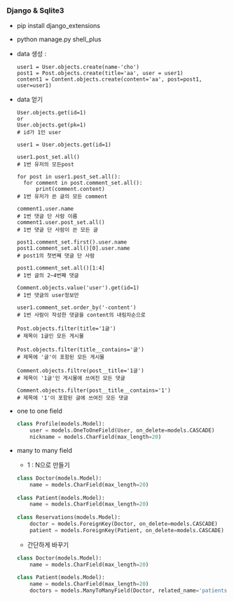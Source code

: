 ### Django & Sqlite3



* pip install django_extensions
* python manage.py shell_plus



* data 생성 : 

  ```sqlite
  user1 = User.objects.create(name-'cho')
  post1 = Post.objects.create(title='aa', user = user1)
  content1 = Content.objects.create(content='aa', post=post1, user=user1)
  ```

  

* data 얻기

  ```sqlite
  User.objects.get(id=1)
  or
  User.objects.get(pk=1)
  # id가 1인 user
  ```

  ```splite
  user1 = User.objects.get(id=1)
  
  user1.post_set.all()
  # 1번 유저의 모든post
  ```

  ```sqlite
  for post in user1.post_set.all():
  	for comment in post.comment_set.all():
  	    print(comment.content)
  # 1번 유저가 쓴 글의 모든 comment
  ```

  ```sqlite
  comment1.user.name
  # 1번 댓글 단 사람 이름
  comment1.user.post_set.all()
  # 1번 댓글 단 사람이 쓴 모든 글
  ```

  ```sqlite
  post1.comment_set.first().user.name
  post1.comment_set.all()[0].user.name
  # post1의 첫번째 댓글 단 사람
  ```

  ```sqlite
  post1.comment_set.all()[1:4]
  # 1번 글의 2~4번째 댓글
  ```

  ```sqlite
  Comment.objects.value('user').get(id=1)
  # 1번 댓글의 user정보만
  ```

  ```sqlite
  user1.comment_set.order_by('-content')
  # 1번 사람이 작성한 댓글을 content의 내림차순으로
  ```

  ```sqlite
  Post.objects.filter(title='1글')
  # 제목이 1글인 모든 게시물
  ```

  ```sqlite
  Post.objects.filter(title__contains='글')
  # 제목에 '글'이 포함된 모든 게시물
  ```

  ```sqlite
  Comment.objects.filtre(post__title='1글')
  # 제목이 '1글'인 게시물에 쓰여진 모든 댓글
  ```

  ```sqlite
  Comment.objects.filter(post__title__contains='1')
  # 제목에 '1'이 포함된 글에 쓰여진 모든 댓글
  ```

  

* one to one field

  ```python
  class Profile(models.Model):
      user = models.OneToOneField(User, on_delete=models.CASCADE)
      nickname = models.CharField(max_length=20)
  ```



* many to many field

  * 1 : N으로 만들기

  ```python
  class Doctor(models.Model):
      name = models.CharField(max_length=20)
      
  class Patient(models.Model):
      name = models.CharField(max_length=20)
      
  class Reservations(models.Model):
      doctor = models.ForeignKey(Doctor, on_delete=models.CASCADE)
      patient = models.ForeignKey(Patient, on_delete=models.CASCADE)
  ```

  * 간단하게 바꾸기

  ```python
  class Doctor(models.Model):
      name = models.CharField(max_length=20)
      
  class Patient(models.Model):
      name = models.CharField(max_length=20)
      doctors = models.ManyToManyField(Doctor, related_name='patients')
  ```

  